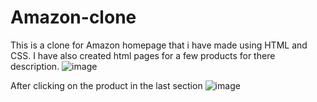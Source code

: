 # Amazon-clone

This is a clone for Amazon homepage that i have made using HTML and CSS. I have also created html pages for a few products for there description.
![image](https://github.com/Aditiz07/Amazon-clone/assets/103147655/243da88a-0b57-43e2-a771-af2247d64d58)

After clicking on the product in the last section
![image](https://github.com/Aditiz07/Amazon-clone/assets/103147655/37c87fe8-f705-4602-af86-adbcd933ef80)


